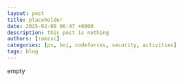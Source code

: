```yaml
---
layout: post
title: placeholder
date: 2025-02-08 06:47 +0900
description: this post is nothing
authors: [ramzxc]
categories: [ps, boj, codeforces, security, activities]
tags: blog 
---
```


empty